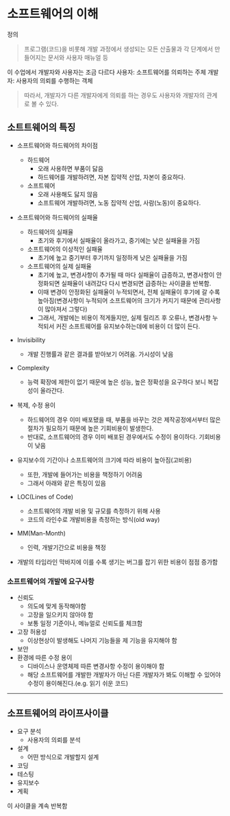 # 소프트웨어의 이해
정의
> 프로그램(코드)을 비롯해 개발 과정에서 생성되는 모든 산출물과 각 단계에서 만들어지는 문서와 사용자 매뉴얼 등

이 수업에서 개발자와 사용자는 조금 다르다
사용자: 소프트웨어를 의뢰하는 주체
개발자: 사용자의 의뢰를 수행하는 객체
> 따라서, 개발자가 다른 개발자에게 의뢰를 하는 경우도 사용자와 개발자의 관계로 볼 수 있다.

## 소트트웨어의 특징
* 소프트웨어와 하드웨어의 차이점
  * 하드웨어
    * 오래 사용하면 부품이 닳음
    * 하드웨어를 개발하려면, 자본 집약적 산업, 자본이 중요하다.
  * 소프트웨어
    * 오래 사용해도 닳지 않음
    * 소프트웨어 개발하려면, 노동 집약적 산업, 사람(노동)이 중요하다.
* 소프트웨어와 하드웨어의 실패율
  * 하드웨어의 실패율
    * 초기와 후기에서 실패율이 올라가고, 중기에는 낮은 실패율을 가짐
  * 소프트웨어의 이상적인 실패율
    * 초기에 높고 중기부터 후기까지 일정하게 낮은 실패율을 가짐
  * 소프트웨어의 실제 실패율
    * 초기에 높고, 변경사항이 추가될 때 마다 실패율이 급증하고, 변경사항이 안정화되면 실패율이 내려갔다 다시 변경되면 급증하는 사이클을 반복함.
    * 이때 변경이 안정화된 실패율이 누적되면서, 전체 실패율이 후기에 갈 수록 높아짐(변경사항이 누적되어 소프트웨어의 크기가 커지기 때문에 관리사항이 많아져서 그렇다)
    * 그래서, 개발에는 비용이 적게들지만, 실제 릴리즈 후 오류나, 변경사항 누적되서 커진 소프트웨어를 유지보수하는데에 비용이 더 많이 든다.

* Invisibility
  * 개발 진행률과 같은 결과를 받아보기 어려움. 가시성이 낮음
* Complexity
  * 능력 확장에 제한이 없기 때문에 높은 성능, 높은 정확성을 요구하다 보니 복잡성이 올라간다.
* 복제, 수정 용이
  * 하드웨어의 경우 이미 배포됐을 때, 부품을 바꾸는 것은 제작공정에서부터 많은 절차가 필요하기 때문에 높은 기회비용이 발생한다.
  * 반대로, 소프트웨어의 경우 이미 배포된 경우에서도 수정이 용이하다. 기회비용이 낮음

* 유지보수의 기간이나 소프트웨어의 크기에 따라 비용이 높아짐(고비용)
  * 또한, 개발에 들어가는 비용을 책정하기 어려움
  * 그래서 아래와 같은 특징이 있음
* LOC(Lines of Code)
  * 소프트웨어의 개발 비용 및 규모를 측정하기 위해 사용
  * 코드의 라인수로 개발비용을 측정하는 방식(old way)
* MM(Man-Month)
  * 인력, 개발기간으로 비용을 책정
* 개발의 타임라인 막바지에 이를 수록 생기는 버그를 잡기 위한 비용이 점점 증가함


### 소프트웨어의 개발에 요구사항
* 신뢰도
  * 의도에 맞게 동작해야함
  * 고장을 일으키지 않아야 함
  * 보통 일정 기준이나, 메뉴얼로 신뢰도를 체크함
* 고장 허용성
  * 이상현상이 발생해도 나머지 기능들을 제 기능을 유지해야 함
* 보안
* 환경에 따른 수정 용이
  * 디바이스나 운영체제 따른 변경사항 수정이 용이해야 함
  * 해당 소프트웨어를 개발한 개발자가 아닌 다른 개발자가 봐도 이해할 수 있어야 수정이 용이해진다.(e.g. 읽기 쉬운 코드) 

***
## 소프트웨어의 라이프사이클
* 요구 분석
  * 사용자의 의뢰를 분석
* 설계
  * 어떤 방식으로 개발할지 설계
* 코딩
* 테스팅
* 유지보수
* 계획

이 사이클을 계속 반복함
